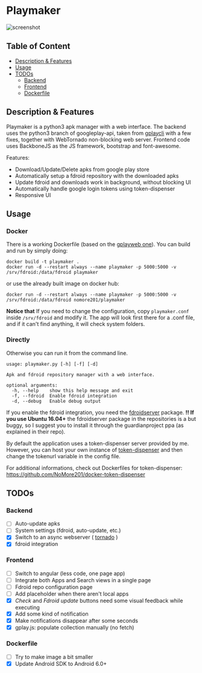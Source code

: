 # Playmaker

![screenshot](https://github.com/NoMore201/playmaker/raw/master/example1.png)

## Table of Content

* [Description & Features](#desc)
* [Usage](#usage)
* [TODOs](#todos)
  * [Backend](#todos-backend)
  * [Frontend](#todos-frontend)
  * [Dockerfile](#todos-docker)

<a name="desc"/>

## Description & Features

Playmaker is a python3 apk manager with a web interface. The backend uses the python3 branch of googleplay-api, taken from [gplaycli](https://github.com/matlink/gplaycli)
with a few fixes, together with WebTornado non-blocking web server. Frontend code uses BackboneJS as the JS framework, bootstrap and font-awesome.

Features:
* Download/Update/Delete apks from google play store
* Automatically setup a fdroid repository with the downloaded apks
* Update fdroid and downloads work in background, without blocking UI
* Automatically handle google login tokens using token-dispenser
* Responsive UI

<a name="usage"/>

## Usage

### Docker

There is a working Dockerfile (based on the [gplayweb one](https://github.com/matlink/gplayweb/blob/master/Dockerfile)). You can build and run by simply doing:

```
docker build -t playmaker .
docker run -d --restart always --name playmaker -p 5000:5000 -v /srv/fdroid:/data/fdroid playmaker
```
or use the already built image on docker hub:

```
docker run -d --restart always --name playmaker -p 5000:5000 -v /srv/fdroid:/data/fdroid nomore201/playmaker
```
**Notice that** If you need to change the configuration, copy `playmaker.conf` inside `/srv/fdroid` and modify it. The app will look first there for a .conf file, and if it can't find anything, it will check system folders.

### Directly

Otherwise you can run it from the command line.

```
usage: playmaker.py [-h] [-f] [-d]

Apk and fdroid repository manager with a web interface.

optional arguments:
  -h, --help    show this help message and exit
  -f, --fdroid  Enable fdroid integration
  -d, --debug   Enable debug output
```

If you enable the fdroid integration, you need the [fdroidserver](https://gitlab.com/fdroid/fdroidserver) package.
**!! If you use Ubuntu 16.04+** the fdroidserver package in the repositories is a but buggy, so I suggest you to install it through the guardianproject ppa (as explained in their repo).

By default the application uses a token-dispenser server provided by me. However, you can host your own instance of [token-dispenser](https://github.com/yeriomin/token-dispenser) and then change the tokenurl variable in the config file.

For additional informations, check out Dockerfiles for token-dispenser: https://github.com/NoMore201/docker-token-dispenser

<a name="todos"/>

## TODOs

<a name="todos-backend"/>

### Backend
- [ ] Auto-update apks
- [ ] System settings (fdroid, auto-update, etc.)
- [x] Switch to an async webserver ( [tornado](http://www.tornadoweb.org/en/stable/) )
- [x] fdroid integration

<a name="todos-frontend"/>

### Frontend
- [ ] Switch to angular (less code, one page app)
- [ ] Integrate both Apps and Search views in a single page
- [ ] Fdroid repo configuration page
- [ ] Add placeholder when there aren't local apps
- [x] *Check* and *Fdroid update* buttons need some visual feedback while executing
- [x] Add some kind of notification
- [x] Make notifications disappear after some seconds
- [x] gplay.js: populate collection manually (no fetch)

<a name="todos-docker"/>

### Dockerfile
- [ ] Try to make image a bit smaller
- [x] Update Android SDK to Android 6.0+
